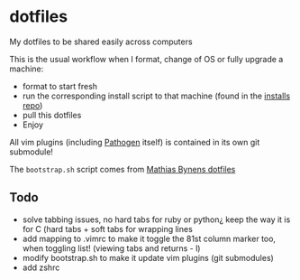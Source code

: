 dotfiles
========

My dotfiles to be shared easily across computers

This is the usual workflow when I format, change of OS or fully upgrade a machine:
  * format to start fresh
  * run the corresponding install script to that machine (found in the [installs repo][installrepo]) 
  * pull this dotfiles
  * Enjoy 

All vim plugins (including [Pathogen][pathogen] itself) is contained in its own git submodule!

The <code>bootstrap.sh</code> script comes from [Mathias Bynens dotfiles][mathias]

Todo
----
  * solve tabbing issues, no hard tabs for ruby or python¿ keep the way it is for C (hard tabs + soft tabs for wrapping lines
  * add mapping to .vimrc to make it toggle the 81st column marker too, when toggling list! (viewing tabs and returns - <leader>l)
  * modify bootstrap.sh to make it update vim plugins (git submodules)
  * add zshrc

[installrepo]: https://github.com/disrupts/installs
[mathias]:     https://github.com/mathiasbynens/dotfiles
[pathogen]:    https://github.com/tpope/vim-pathogen
